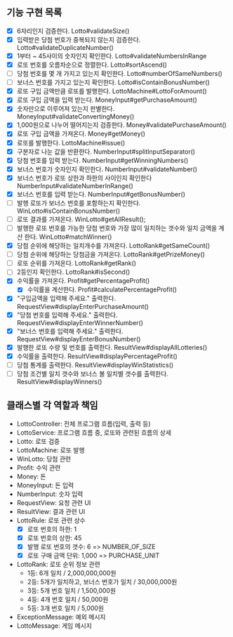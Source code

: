 
## 기능 구현 목록
- [x] 6자리인지 검증한다. Lotto#validateSize()
- [x] 입력받은 당첨 번호가 중복되지 않는지 검증한다. Lotto#validateDuplicateNumber()
- [x] 1부터 ~ 45사이의 숫자인지 확인한다. Lotto#validateNumbersInRange
- [x] 로또 번호를 오름차순으로 정렬한다. Lotto#sortAscend()
- [ ] 당첨 번호를 몇 개 가지고 있는지 확인한다. Lotto#numberOfSameNumbers()
- [ ] 보너스 번호를 가지고 있는지 확인한다. Lotto#isContainBonusNumber()
- [x] 로또 구입 금액만큼 로또를 발행한다. LottoMachine#LottoForAmount()
- [x] 로또 구입 금액을 입력 받는다. MoneyInput#getPurchaseAmount()
- [x] 숫자만으로 이루어져 있는지 판별한다. MoneyInput#validateConvertingMoney()
- [x] 1,000원으로 나누어 떨어지는지 검증한다. Money#validatePurchaseAmount()
- [x] 로또 구입 금액을 가져온다. Money#getMoney()
- [x] 로또를 발행한다. LottoMachine#issue()
- [x] 구분자로 나눈 값을 반환한다. NumberInput#splitInputSeparator()
- [x] 당첨 번호를 입력 받는다. NumberInput#getWinningNumbers()
- [x] 보너스 번호가 숫자인지 확인한다. NumberInput#validateNumber()
- [x] 보너스 번호가 로또 상한과 하한의 사이인지 확인한다 NumberInput#validateNumberInRange()
- [x] 보너스 번호를 입력 받는다. NumberInput#getBonusNumber()
- [ ] 발행 로또가 보너스 번호를 포함하는지 확인한다. WinLotto#isContainBonusNumber()
- [ ] 로또 결과를 가져온다. WinLotto#getAllResult();
- [ ] 발행한 로또 번호를 가능한 당첨 번호와 가장 많이 일치하는 갯수와 일치 금액을 계산 한다. WinLotto#matchWinner()
- [x] 당첨 순위에 해당하는 일치개수를 가져온다. LottoRank#getSameCount()
- [ ] 당첨 순위에 해당하는 당첨금을 가져온다. LottoRank#getPrizeMoney()
- [ ] 로또 순위를 가져온다. LottoRank#getRank()
- [ ] 2등인지 확인한다. LottoRank#isSecond()
- [x] 수익률을 가져온다. Profit#getPercentageProfit()
  - [x] 수익률을 계산한다. Profit#calculatePercentageProfit()
- [x] "구입금액을 입력해 주세요." 출력한다. RequestView#displayEnterPurchaseAmount()
- [x] "당첨 번호를 입력해 주세요." 출력한다. RequestView#displayEnterWinnerNumber()
- [x] "보너스 번호를 입력해 주세요." 출력한다. RequestView#displayEnterBonusNumber()
- [x] 발행한 로또 수량 및 번호를 출력한다. ResultView#displayAllLotteries()
- [x] 수익률을 출력한다. ResultView#displayPercentageProfit()
- [ ] 당첨 통계를 출력한다. ResultView#displayWinStatistics()
- [ ] 당첨 조건별 일치 갯수와 보너스 볼 일치별 갯수를 출력한다. ResultView#displayWinners()

## 클래스별 각 역할과 책임
- LottoController: 전체 프로그램 흐름(입력, 출력 등)
- LottoService: 프로그램 흐름 중, 로또와 관련된 흐름의 상세
- Lotto: 로또 검증
- LottoMachine: 로또 발행
- WinLotto: 당첨 관련
- Profit: 수익 관련
- Money: 돈
- MoneyInput: 돈 입력
- NumberInput: 숫자 입력
- RequestView: 요청 관련 UI
- ResultView: 결과 관련 UI
- LottoRule: 로또 관련 상수
  - [x] 로또 번호의 하한: 1
  - [x] 로또 번호의 상한: 45
  - [x] 발행 로또 번호의 갯수: 6 => NUMBER_OF_SIZE
  - [x] 로또 구매 금액 단위: 1,000 => PURCHASE_UNIT
- LottoRank: 로또 순위 정보 관련
  - 1등: 6개 일치 / 2,000,000,000원
  - 2등: 5개가 일치하고, 보너스 번호가 일치 / 30,000,000원
  - 3등: 5개 번호 일치 / 1,500,000원
  - 4등: 4개 번호 일치 / 50,000원
  - 5등: 3개 번호 일치 / 5,000원
- ExceptionMessage: 예외 메시지
- LottoMessage: 게임 메시지
